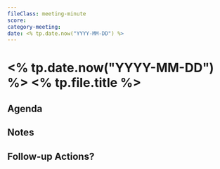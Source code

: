 ```yaml
---
fileClass: meeting-minute
score: 
category-meeting:   
date: <% tp.date.now("YYYY-MM-DD") %>  
---
```


# <% tp.date.now("YYYY-MM-DD") %> <% tp.file.title %>
## Agenda

## Notes

## Follow-up Actions?